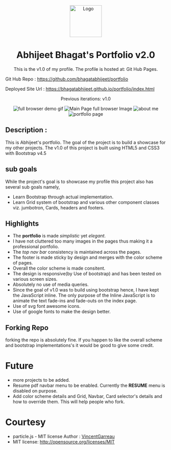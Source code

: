 <div align="center">
  <img alt="Logo" src="https://github.com/bhagatabhijeet/portfolio/raw/master/assets/newlogo.png" width="100" />
</div>
<h1 align="center">
  Abhijeet Bhagat's Portfolio v2.0
</h1>
<p align="center">
  This is the v1.0 of my profile. 
  The profile is hosted at: Git Hub Pages.  
</p>

Git Hub Repo : https://github.com/bhagatabhijeet/portfolio


Deployed Site Url : https://bhagatabhijeet.github.io/portfolio/index.html

<p align="center">
  Previous iterations: v1.0  
</p>

<div align="center">
<img src="https://github.com/bhagatabhijeet/portfolio/raw/master/assets/ReadMeImages/demo.gif" alt="full browser demo gif"/>

<img src="https://github.com/bhagatabhijeet/portfolio/raw/master/assets/ReadMeImages/mainpagefullbrowser.png" alt="Main Page full browser Image"/>

<img src="https://github.com/bhagatabhijeet/portfolio/raw/master/assets/ReadMeImages/AboutMe.png" alt="about me"/>
<img src="https://github.com/bhagatabhijeet/portfolio/raw/master/assets/ReadMeImages/portfolio.png"  alt="portfolio page"/>

</div> 


## Description :

This is Abhijeet's portfolio. The goal of the project is to build a showcase for my other projects. 
The v1.0 of this project is built using HTML5 and CSS3 with Bootstrap v4.5

## sub goals
While the project's goal is to showcase my profile this project also has several sub goals namely,

* Learn Bootstrap through actual implementation.
* Learn Grid system of bootstrap and various other component classes viz. jumbotron, Cards, headers and footers.

## Highlights
* The **portfolio** is made *simplistic* yet *elegant*.
* I have not cluttered too many images in the pages thus making it a professional portfolio.
* The *top nav bar* consistency is maintained across the pages.
* The footer is made sticky by design and merges with the color scheme of pages.
* Overall the color scheme is made consitent.
* The design is responsive(by Use of bootstrap) and has been tested on various screen sizes.
* Absolutely no use of media queries.
* Since the goal of v1.0 was to build using bootstrap hence, I have kept the JavaScript inline. The only purpose of the Inline JavaScript
is to animate the text fade-ins and fade-outs on the index page.
* Use of svg font awesome icons.
* Use of google fonts to make the design better.

## Forking Repo
forking the repo is absolutely fine. If you happen to like the overall scheme and bootstrap implementations's it would be good to give some credit.

# Future
* more projects to be added.
* Resume pdf navbar menu to be enabled. Currently the **RESUME** menu is disabled on purpose.
* Add color scheme details and Grid, Navbar, Card selector's details and how to override them. This will help people who fork.

# Courtesy
* particle.js -   MIT license Author : [VincentGarreau](github.com/VincentGarreau/particles.js) 
* MIT license: http://opensource.org/licenses/MIT
